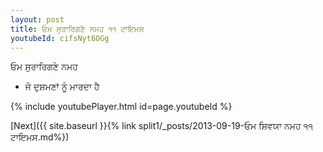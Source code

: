 ```yaml
---
layout: post
title: ਓਮ ਸੁਰਾਰਿਗਣੇ ਨਮਹ ੧੧ ਟਾਇਮਸ
youtubeId: cifsNyt6OGg
---
```

 
 
 ਓਮ ਸੁਰਾਰਿਗਣੇ ਨਮਹ  
 
 -  ਜੋ ਦੁਸ਼ਮਣਾਂ ਨੂੰ ਮਾਰਦਾ ਹੈ 
 
  
 
  
 
 
 
 
 
 


{% include youtubePlayer.html id=page.youtubeId %}
 
[Next]({{ site.baseurl }}{% link  split1/_posts/2013-09-19-ਓਮ ਸ਼ਿਵਯਾ ਨਮਹ ੧੧ ਟਾਇਮਸ.md%})
 
